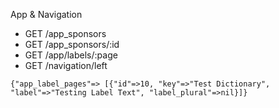 App & Navigation

* GET /app_sponsors
* GET /app_sponsors/:id
* GET /app/labels/:page
* GET /navigation/left

`{"app_label_pages"=>
  [{"id"=>10,
    "key"=>"Test Dictionary",
    "label"=>"Testing Label Text",
    "label_plural"=>nil}]}`